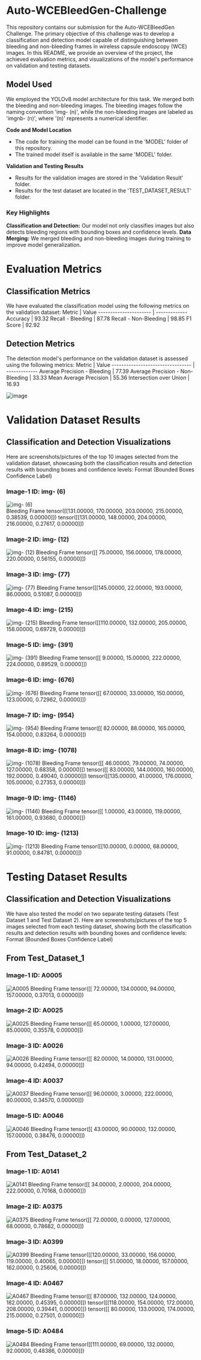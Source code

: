 # Auto-WCEBleedGen-Challenge
This repository contains our submission for the Auto-WCEBleedGen Challenge. The primary objective of this challenge was to develop a classification and detection model capable of distinguishing between bleeding and non-bleeding frames in wireless capsule endoscopy (WCE) images. In this README, we provide an overview of the project, the achieved evaluation metrics, and visualizations of the model's performance on validation and testing datasets.

## Model Used
We employed the YOLOv8 model architecture for this task. We merged both the bleeding and non-bleeding images. The bleeding images follow the naming convention 'img- (n)', while the non-bleeding images are labeled as 'imgnb- (n)', where '(n)' represents a numerical identifier.

**Code and Model Location**
- The code for training the model can be found in the 'MODEL' folder of this repository.
- The trained model itself is available in the same 'MODEL' folder.

**Validation and Testing Results**
- Results for the validation images are stored in the 'Validation Result' folder.
- Results for the test dataset are located in the 'TEST_DATASET_RESULT' folder.

### Key Highlights
**Classification and Detection:** Our model not only classifies images but also detects bleeding regions with bounding boxes and confidence levels.
**Data Merging:** We merged bleeding and non-bleeding images during training to improve model generalization.

# Evaluation Metrics
## Classification Metrics
We have evaluated the classification model using the following metrics on the validation dataset:
Metric                 | Value
---------------------- | -------------
Accuracy               | 93.32
Recall - Bleeding      | 87.78
Recall - Non-Bleeding  | 98.85
F1 Score               | 92.92

## Detection Metrics
The detection model's performance on the validation dataset is assessed using the following metrics:
Metric                            | Value
--------------------------------- | -------------
Average Precision - Bleeding      | 77.39
Average Precision - Non-Bleeding  | 33.33
Mean Average Precision            | 55.36
Intersection over Union           | 16.93

![image](https://github.com/Shivam-027/Auto-WCEBleedGen-Challenge/assets/109764676/bf0538cf-e05c-40d6-9eb4-1bfc6e0dfc4d)

# Validation Dataset Results
## Classification and Detection Visualizations
Here are screenshots/pictures of the top 10 images selected from the validation dataset, showcasing both the classification results and detection results with bounding boxes and confidence levels:
Format (Bounded Boxes Confidence Label)

### Image-1 ID: img- (6)
![img- (6)](https://github.com/Shivam-027/Auto-WCEBleedGen-Challenge/assets/109764676/627f345e-9f88-453f-9f55-8fabbb82280d)
<br> Bleeding Frame
tensor([[131.00000, 170.00000, 203.00000, 215.00000,   0.38539,   0.00000]])
tensor([[131.00000, 148.00000, 204.00000, 216.00000,   0.27617,   0.00000]])

### Image-2 ID: img- (12)
![img- (12)](https://github.com/Shivam-027/Auto-WCEBleedGen-Challenge/assets/109764676/fcf5e84a-7c90-4ee6-b7b4-13cb748395f6)
Bleeding Frame
tensor([[ 75.00000, 156.00000, 178.00000, 220.00000,   0.56155,   0.00000]])

### Image-3 ID: img- (77)
![img- (77)](https://github.com/Shivam-027/Auto-WCEBleedGen-Challenge/assets/109764676/715b16c2-7d5c-40cf-a04a-4dd77e4e1e44)
Bleeding Frame
tensor([[145.00000,  22.00000, 193.00000,  86.00000,   0.51087,   0.00000]])

### Image-4 ID: img- (215)
![img- (215)](https://github.com/Shivam-027/Auto-WCEBleedGen-Challenge/assets/109764676/b93d1f0c-d556-44f3-84d8-6508849e37e0)
Bleeding Frame
tensor([[110.00000, 132.00000, 205.00000, 158.00000,   0.69729,   0.00000]])

### Image-5 ID: img- (391)
![img- (391)](https://github.com/Shivam-027/Auto-WCEBleedGen-Challenge/assets/109764676/e1046a41-221a-468f-a323-c85fb13de09e)
Bleeding Frame
tensor([[  9.00000,  15.00000, 222.00000, 224.00000,   0.89529,   0.00000]])

### Image-6 ID: img- (676)
![img- (676)](https://github.com/Shivam-027/Auto-WCEBleedGen-Challenge/assets/109764676/80f27599-6055-4838-8681-256bb17ec2c1)
Bleeding Frame
tensor([[ 67.00000,  33.00000, 150.00000, 123.00000,   0.72962,   0.00000]])

### Image-7 ID: img- (954)
![img- (954)](https://github.com/Shivam-027/Auto-WCEBleedGen-Challenge/assets/109764676/3ea3ad3b-4d09-4567-8561-c47cfee4c86b)
Bleeding Frame
tensor([[ 82.00000,  88.00000, 165.00000, 154.00000,   0.83264,   0.00000]])

### Image-8 ID: img- (1078)
![img- (1078)](https://github.com/Shivam-027/Auto-WCEBleedGen-Challenge/assets/109764676/4d6b47b3-078d-41f9-af82-f82cc98d1f51)
Bleeding Frame
tensor([[ 46.00000,  79.00000,  74.00000, 127.00000,   0.68358,   0.00000]])
tensor([[ 83.00000, 144.00000, 160.00000, 192.00000,   0.49040,   0.00000]])
tensor([[135.00000,  41.00000, 176.00000, 105.00000,   0.27353,   0.00000]])

### Image-9 ID: img- (1146)
![img- (1146)](https://github.com/Shivam-027/Auto-WCEBleedGen-Challenge/assets/109764676/4fa9bb6e-d54d-4092-bcff-0ac6dcc2bf8b)
Bleeding Frame
tensor([[  1.00000,  43.00000, 119.00000, 161.00000,   0.93680,   0.00000]])

### Image-10 ID: img- (1213)
![img- (1213)](https://github.com/Shivam-027/Auto-WCEBleedGen-Challenge/assets/109764676/0808bcd9-ef80-407e-8b0c-3b077d57a05e)
Bleeding Frame
tensor([[10.00000,  0.00000, 68.00000, 91.00000,  0.84781,  0.00000]])


# Testing Dataset Results
## Classification and Detection Visualizations
We have also tested the model on two separate testing datasets (Test Dataset 1 and Test Dataset 2). Here are screenshots/pictures of the top 5 images selected from each testing dataset, showing both the classification results and detection results with bounding boxes and confidence levels:
Format (Bounded Boxes Confidence Label)

## From Test_Dataset_1

### Image-1 ID: A0005
![A0005](https://github.com/Shivam-027/Auto-WCEBleedGen-Challenge/assets/109764676/18d99bc7-799a-44e1-a2a7-f08f6e4b09ad)
Bleeding Frame
tensor([[ 72.00000, 134.00000,  94.00000, 157.00000,   0.37013,   0.00000]])

### Image-2 ID: A0025
![A0025](https://github.com/Shivam-027/Auto-WCEBleedGen-Challenge/assets/109764676/d0c9ae00-05a0-4e5b-b080-bfe70458bc29)
Bleeding Frame
tensor([[ 65.00000,   1.00000, 127.00000,  85.00000,   0.35578,   0.00000]])

### Image-3 ID: A0026
![A0026](https://github.com/Shivam-027/Auto-WCEBleedGen-Challenge/assets/109764676/f2920176-89f9-48ac-8283-8349e7ac184b)
Bleeding Frame
tensor([[ 82.00000,  14.00000, 131.00000,  94.00000,   0.42494,   0.00000]])

### Image-4 ID: A0037
![A0037](https://github.com/Shivam-027/Auto-WCEBleedGen-Challenge/assets/109764676/cee29a6f-ec1c-4052-b587-3c71e9f0922b)
Bleeding Frame
tensor([[ 96.00000,   3.00000, 222.00000,  80.00000,   0.34570,   0.00000]])

### Image-5 ID: A0046
![A0046](https://github.com/Shivam-027/Auto-WCEBleedGen-Challenge/assets/109764676/c12a026a-3a06-4391-9b7a-28703bd04b72)
Bleeding Frame
tensor([[ 43.00000,  90.00000, 132.00000, 157.00000,   0.38476,   0.00000]])

## From Test_Dataset_2

### Image-1 ID: A0141
![A0141](https://github.com/Shivam-027/Auto-WCEBleedGen-Challenge/assets/109764676/6ba288e3-9f12-48b5-a864-ab57b19b8fa0)
Bleeding Frame
tensor([[ 34.00000,   2.00000, 204.00000, 222.00000,   0.70168,   0.00000]])

### Image-2 ID: A0375
![A0375](https://github.com/Shivam-027/Auto-WCEBleedGen-Challenge/assets/109764676/5afcfdef-0a1b-44f0-a9c3-746e4a54a60b)
Bleeding Frame
tensor([[ 72.00000,   0.00000, 127.00000,  68.00000,   0.78682,   0.00000]])

### Image-3 ID: A0399
![A0399](https://github.com/Shivam-027/Auto-WCEBleedGen-Challenge/assets/109764676/fac89aaf-6289-414d-9b49-12727c494d86)
Bleeding Frame
tensor([[120.00000,  33.00000, 156.00000, 119.00000,   0.40065,   0.00000]])
tensor([[ 51.00000,  18.00000, 157.00000, 162.00000,   0.25606,   0.00000]])

### Image-4 ID: A0467
![A0467](https://github.com/Shivam-027/Auto-WCEBleedGen-Challenge/assets/109764676/5d5e2513-2429-49ab-a6da-4ef39123f372)
Bleeding Frame
tensor([[ 87.00000, 132.00000, 124.00000, 182.00000,   0.45395,   0.00000]])
tensor([[118.00000, 154.00000, 172.00000, 208.00000,   0.39441,   0.00000]])
tensor([[ 80.00000, 133.00000, 174.00000, 215.00000,   0.27501,   0.00000]])

### Image-5 ID: A0484
![A0484](https://github.com/Shivam-027/Auto-WCEBleedGen-Challenge/assets/109764676/e00bf7ce-2988-48a1-b878-fc1162b0623e)
Bleeding Frame
tensor([[111.00000,  69.00000, 132.00000,  92.00000,   0.48386,   0.00000]])
